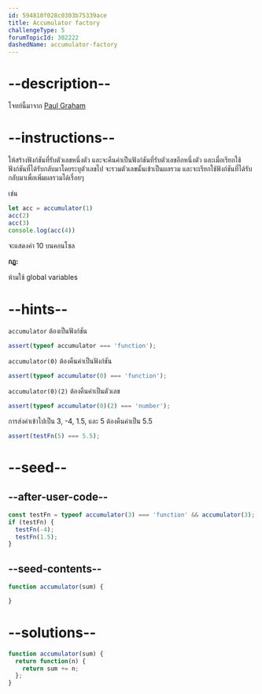 ```yaml
---
id: 594810f028c0303b75339ace
title: Accumulator factory
challengeType: 5
forumTopicId: 302222
dashedName: accumulator-factory
---
```


# --description--

โจทย์นี้มาจาก [Paul Graham](https://en.wikipedia.org/wiki/Paul_Graham_(programmer)) 

# --instructions--

ให้สร้างฟังก์ชันที่รับตัวเลขหนึ่งตัว และจะคืนค่าเป็นฟังก์ชันที่รับตัวเลขอีกหนึ่งตัว และเมื่อเรียกใช้ฟังก์ชันที่ได้รับกลับมาโดยระบุตัวเลขไป จะรวมตัวเลขนั้นเข้าเป็นผลรวม และจะเรียกใช้ฟังก์ชันที่ได้รับกลับมาเพื่อเพิ่มผลรวมได้เรื่อยๆ 

เช่น

``` js
let acc = accumulator(1)
acc(2)
acc(3)
console.log(acc(4))
```

จะแสดงค่า 10 บนคอนโซล

**กฏ:**

ห้ามใช้ global variables


# --hints--

`accumulator` ต้องเป็นฟังก์ชัน

```js
assert(typeof accumulator === 'function');
```

`accumulator(0)` ต้องคืนค่าเป็นฟังก์ชัน

```js
assert(typeof accumulator(0) === 'function');
```

`accumulator(0)(2)` ต้องคืนค่าเป็นตัวเลข

```js
assert(typeof accumulator(0)(2) === 'number');
```

การส่งค่าเข้าไปเป็น 3, -4, 1.5, และ 5 ต้องคืนค่าเป็น 5.5

```js
assert(testFn(5) === 5.5);
```

# --seed--

## --after-user-code--

```js
const testFn = typeof accumulator(3) === 'function' && accumulator(3);
if (testFn) {
  testFn(-4);
  testFn(1.5);
}
```

## --seed-contents--

```js
function accumulator(sum) {

}
```

# --solutions--

```js
function accumulator(sum) {
  return function(n) {
    return sum += n;
  };
}
```
